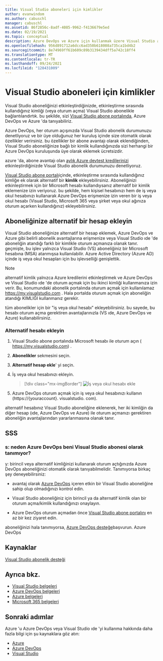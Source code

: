 ```yaml
---
title: Visual Studio aboneleri için kimlikler
author: evanwindom
ms.author: cabuschl
manager: cabuschl
ms.assetid: 86f2856c-8adf-4085-9962-f4136679e5ed
ms.date: 02/19/2021
ms.topic: conceptual
description: Azure DevOps ve Azure için kullanmak üzere Visual Studio aboneliğiniz için alternatif bir kimlik ekleme
ms.openlocfilehash: 956d891712a6dcc6ad350b618008a735ca1bd4b2
ms.sourcegitcommit: 8e74969ff61b609c89b3139434dff5a742c18ff4
ms.translationtype: MT
ms.contentlocale: tr-TR
ms.lasthandoff: 09/24/2021
ms.locfileid: "128431009"
---
```

# <a name="identities-for-visual-studio-subscribers"></a>Visual Studio aboneleri için kimlikler
Visual Studio aboneliğinizi etkinleştirdiğinizde, etkinleştirme sırasında kullandığınız kimliği (veya oturum açma) Visual Studio abonelikle bağlantılandırtık. bu şekilde, sizi [Visual Studio abone portalında](https://my.visualstudio.com?wt.mc_id=o~msft~docs), Azure DevOps ve Azure 'da tanıyabiliriz.

Azure DevOps, her oturum açışınızda Visual Studio abonelik durumunuzu denetliyoruz ve bir üye olduğunuz her kuruluş içinde size otomatik olarak özellikler verirsiniz.
bu özellikler bir abone avantajı olarak eklendiğinden, Visual Studio aboneliğinize bağlı bir kimlik kullandığınızda sizi herhangi bir Azure DevOps kuruluşunda üye olarak eklemek ücretsizdir.

azure 'da, abone avantajı olan [aylık Azure devtest kredilerinizi](https://azure.microsoft.com/pricing/member-offers/credit-for-visual-studio-subscribers/) etkinleştirdiğinizde Visual Studio abonelik durumunuzu denetliyoruz.

[Visual Studio abone portalı](https://my.visualstudio.com?wt.mc_id=o~msft~docs)içinde, etkinleştirme sırasında kullandığınız kimliğe ek olarak alternatif bir **kimlik** ekleyebilirsiniz. Aboneliğinizi etkinleştirmek için bir Microsoft hesabı kullandıysanız alternatif bir kimlik eklemenize izin veriyoruz. bu şekilde, hem kişisel hesabınızı hem de iş veya okul hesabınızı kullanarak Azure DevOps erişmenize izin veren bir iş veya okul hesabı (Visual Studio, Microsoft 365 veya şirket veya okul ağınıza oturum açarken kullandığınız) ekleyebilirsiniz.

## <a name="add-an-alternate-account-to-your-subscription"></a>Aboneliğinize alternatif bir hesap ekleyin
Visual Studio aboneliğinize alternatif bir hesap eklemek, Azure DevOps ve Azure gibi belirli abonelik avantajlarına erişmenize veya Visual Studio ıde 'de aboneliğin atandığı farklı bir kimlikle oturum açmanıza olanak tanır. geçmişte, bu işlev yalnızca Visual Studio (VS) aboneliğiniz bir Microsoft hesabına (MSA) atanmışsa kullanılabilir. Azure Active Directory (Azure AD) içinde iş veya okul hesapları için bu işlevselliği genişlettik.

> [!NOTE]
> alternatif kimlik yalnızca Azure kredilerini etkinleştirmek ve Azure DevOps ve Visual Studio ıde 'de oturum açmak için bu ikinci kimliği kullanmanıza izin verir.  Bu, konumundaki abonelik portalında oturum açmak için kullanılamaz <https://my.visualstudio.com> .  Hala portalda oturum açmak için aboneliğin atandığı KIMLIĞI kullanmanız gerekir. 

tüm abonelikler için bir "iş veya okul hesabı" ekleyebilirsiniz. bu sayede, bu hesabı oturum açma gerektiren avantajlarınızla (VS ıde, Azure DevOps ve Azure) kullanabilirsiniz.

### <a name="add-the-alternate-account"></a>Alternatif hesabı ekleyin
1. Visual Studio abone portalında Microsoft hesabı ile oturum açın ( https://my.visualstudio.com) .
2. **Abonelikler** sekmesini seçin.
3. **Alternatif hesap ekle**' yi seçin.
4. İş veya okul hesabınızı ekleyin.
    > [!div class="mx-imgBorder"]
    > ![İş veya okul hesabı ekle](_img/vs-alternate-identity/enter-alternate-account-my-visual-studio-com-portal.png "Aboneliğinize alternatif bir hesap olarak iş veya okul hesabı ekleme.")

5. Azure DevOps oturum açmak için iş veya okul hesabınızı kullanın (https://{youraccount}. visualstudio. com).

alternatif hesabınız Visual Studio aboneliğine eklenerek, her iki kimliğin da diğer hesap (ıde, Azure DevOps ve Azure) ile oturum açmanızı gerektiren aboneliğin avantajlarından yararlanmasına olanak tanır.

## <a name="faq"></a>SSS

### <a name="q--why-doesnt-azure-devops-recognize-me-as-a-visual-studio-subscriber"></a>s: neden Azure DevOps beni Visual Studio abonesi olarak tanımıyor?

y: birincil veya alternatif kimliğinizi kullanarak oturum açtığınızda Azure DevOps aboneliğinizi otomatik olarak tanıyabilmelidir. Tanımıyorsa birkaç şey deneyebilirsiniz:

* avantaj olarak [Azure DevOps](vs-azure-devops.md#eligibility) içeren etkin bir Visual Studio aboneliğine sahip olup olmadığınızı kontrol edin.

* Visual Studio aboneliğiniz için birincil ya da alternatif kimlik olan bir oturum açma/kimlik kullandığınızı onaylayın.

* Azure DevOps oturum açmadan önce [Visual Studio abone portalını](https://my.visualstudio.com?wt.mc_id=o~msft~docs) en az bir kez ziyaret edin.

aboneliğinizi hala tanımıyorsa, [Azure DevOps desteğe](https://azure.microsoft.com/support/devops/)başvurun. Azure DevOps

## <a name="resources"></a>Kaynaklar
[Visual Studio abonelik desteği](https://aka.ms/vssubscriberhelp)

## <a name="see-also"></a>Ayrıca bkz.
- [Visual Studio belgeleri](/visualstudio/)
- [Azure DevOps belgeleri](/azure/devops/)
- [Azure belgeleri](/azure/)
- [Microsoft 365 belgeleri](/microsoft-365/)

## <a name="next-steps"></a>Sonraki adımlar 
Azure 'u Azure DevOps veya Visual Studio ıde 'yi kullanma hakkında daha fazla bilgi için şu kaynaklara göz atın:
- [Azure](vs-azure.md)
- [Azure DevOps](vs-azure-devops.md)
- [Visual Studio](vs-ide-benefit.md)